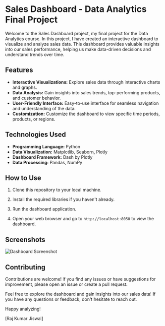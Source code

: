 # Sales Dashboard - Data Analytics Final Project

Welcome to the Sales Dashboard project, my final project for the Data Analytics course. In this project, I have created an interactive dashboard to visualize and analyze sales data. This dashboard provides valuable insights into our sales performance, helping us make data-driven decisions and understand trends over time.

## Features

- **Interactive Visualizations:** Explore sales data through interactive charts and graphs.
- **Data Analysis:** Gain insights into sales trends, top-performing products, and customer behavior.
- **User-Friendly Interface:** Easy-to-use interface for seamless navigation and understanding of the data.
- **Customization:** Customize the dashboard to view specific time periods, products, or regions.

## Technologies Used

- **Programming Language:** Python
- **Data Visualization:** Matplotlib, Seaborn, Plotly
- **Dashboard Framework:** Dash by Plotly
- **Data Processing:** Pandas, NumPy

## How to Use

1. Clone this repository to your local machine.

2. Install the required libraries if you haven't already.

3. Run the dashboard application.

4. Open your web browser and go to `http://localhost:8050` to view the dashboard.

## Screenshots

![Dashboard Screenshot](/screenshots/dashboard.png)

## Contributing

Contributions are welcome! If you find any issues or have suggestions for improvement, please open an issue or create a pull request.

Feel free to explore the dashboard and gain insights into our sales data! If you have any questions or feedback, don't hesitate to reach out.

Happy analyzing!

[Raj Kumar Jiswal]
